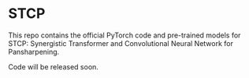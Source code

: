 # STCP
This repo contains the official PyTorch code and pre-trained models for STCP: Synergistic Transformer and Convolutional Neural Network for Pansharpening.

Code will be released soon.


